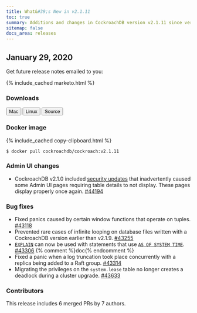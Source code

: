 ```yaml
---
title: What&#39;s New in v2.1.11
toc: true
summary: Additions and changes in CockroachDB version v2.1.11 since version v2.1.10
sitemap: false
docs_area: releases 
---
```


## January 29, 2020

Get future release notes emailed to you:

{% include_cached marketo.html %}

### Downloads

<div id="os-tabs" class="clearfix os-tabs_button-outline-primary">
    <a href="https://binaries.cockroachdb.com/cockroach-v2.1.11.darwin-10.9-amd64.tgz"><button id="mac" data-eventcategory="mac-binary-release-notes">Mac</button></a>
    <a href="https://binaries.cockroachdb.com/cockroach-v2.1.11.linux-amd64.tgz"><button id="linux" data-eventcategory="linux-binary-release-notes">Linux</button></a>
    <a href="https://binaries.cockroachdb.com/cockroach-v2.1.11.src.tgz"><button id="source" data-eventcategory="source-release-notes">Source</button></a>
</div>

### Docker image

{% include_cached copy-clipboard.html %}
~~~shell
$ docker pull cockroachdb/cockroach:v2.1.11
~~~

### Admin UI changes

- CockroachDB v2.1.0 included [security updates](v2.1.10.html#security-updates) that inadvertently caused some Admin UI pages requiring table details to not display. These pages display properly once again. [#44194][#44194]

### Bug fixes

- Fixed panics caused by certain window functions that operate on tuples. [#43118][#43118]
- Prevented rare cases of infinite looping on database files written with a CockroachDB version earlier than v2.1.9. [#43255][#43255]
- [`EXPLAIN`](../v2.1/explain.html) can now be used with statements that use [`AS OF SYSTEM TIME`](../v2.1/as-of-system-time.html). [#43306][#43306] {% comment %}doc{% endcomment %}
- Fixed a panic when a log truncation took place concurrently with a replica being added to a Raft group. [#43314][#43314]
- Migrating the privileges on the `system.lease` table no longer creates a deadlock during a cluster upgrade. [#43633][#43633]


### Contributors

This release includes 6 merged PRs by 7 authors.

[#43118]: https://github.com/cockroachdb/cockroach/pull/43118
[#43255]: https://github.com/cockroachdb/cockroach/pull/43255
[#43306]: https://github.com/cockroachdb/cockroach/pull/43306
[#43314]: https://github.com/cockroachdb/cockroach/pull/43314
[#43633]: https://github.com/cockroachdb/cockroach/pull/43633
[#44194]: https://github.com/cockroachdb/cockroach/pull/44194
